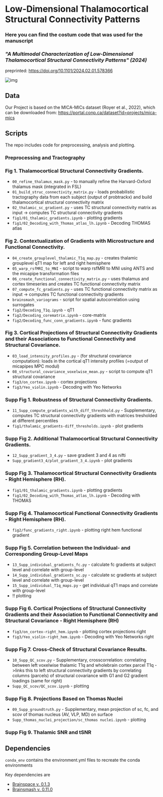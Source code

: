 # Low-Dimensional Thalamocortical Structural Connectivity Patterns

### Here you can find the costum code that was used for the manuscript 
### *"A Multimodal Characterization of Low-Dimensional Thalamocortical Structural Connectivity Patterns" (2024)*
preprinted: https://doi.org/10.1101/2024.02.01.578366

![img](https://github.com/CNG-LAB/cngopen/blob/main/thalamic_gradients/thala_gradients.png) 

## **Data**
Our Project is based on the MICA-MICs dataset (Royer et al., 2022), which can be downloaded from: https://portal.conp.ca/dataset?id=projects/mica-mics

## **Scripts** 
The repo includes code for preprocessing, analysis and plotting. 

### Preprocessing and Tractography



### Fig 1.  Thalamocortical Structural Connectivity Gradients.

- `00_refine_thalamus_mask.py` - to manually refine the Harvard-Oxford thalamus mask (integrated in FSL)
- `01_build_struc_connectivity_matrix.py` - loads probabilistic tractography data from each subject (output of probtrackx) and build thalamocortical structural connectivity matrix
- `02_thalamic_sc_gradient.py` - uses TC structural connectivity matrix as input -> computes TC structural connectivity gradients
- `fig1/01_thalamic_gradients.ipynb` - plotting gradients
- `fig1/02_Decoding_with_Thomas_atlas_lh.ipynb` - Decoding THOMAS atlas

### Fig 2.  Contextualization of Gradients with Microstructure and Functional Connectivity.

- `04_create_grouplevel_thalamic_T1q_map.py` - creates thalamic grouplevel qT1 map for left and right hemisphere
- `05_warp_rsfMRI_to_MNI` - script to warp rsfMRI to MNI using ANTS and the micapipe transformation files
- `06_create_functional_connectivity_matrix.py` - uses thalamus and cortex timeseries and creates TC functional connectivity matrix
- `07_compute_fc_gradients.py` - uses TC functional connectivity matrix as input -> computes TC functional connectivity gradients
- `brainsmash_variograms` - script for spatial autocorrelation using surrogates
- `fig2/Decoding_T1q.ipynb` - qT1
- `fig2/Decoding_corematrix.ipynb` - core-matrix
- `fig2/Decoding_func_conn_gradients.ipynb` - func gradients

### Fig 3.  Cortical Projections of Structural Connectivity Gradients and their Associations to Functional Connectivity and Structural Covariance. 

- `03_load_intensity_profiles.py` - (for structural covariance computation): loads in the cortical qT1 intensity profiles (=output of micapipes MPC modul)
- `08_structural_covariance_voxelwise_mean.py` - script to compute qT1 structural covariance
- `fig3/on_cortex.ipynb` - cortex projections
- `fig3/Yeo_violin.ipynb` - Decoding with Yeo Networks

### Supp Fig 1.  Robustness of Structural Connectivity Gradients.
- `11_Supp_compute_gradients_with_diff_threshhold.py` - Supplementary, computes TC structural connectivity gradients with matrices tresholded at different percentiles
- `fig1/thalamic_gradients-diff_thresholds.ipynb` - plot gradients


### Supp Fig 2.  Additional Thalamocortical Structural Connectivity Gradients.
- `12_Supp_gradient_3_4.py` - save gradient 3 and 4 as nifti
- `Supp_gradient3_4/plot_gradient_3_4.ipynb` - plot gradients
  
### Supp Fig 3.  Thalamocortical Structural Connectivity Gradients - Right Hemisphere (RH).
- `fig1/01_thalamic_gradients.ipynb` - plotting gradients
- `fig1/02_Decoding_with_Thomas_atlas_lh.ipynb` - Decoding with THOMAS

### Supp Fig 4. Thalamocortical Functional Connectivity Gradients - Right Hemisphere (RH). 
- `fig2/func_gradients_right.ipynb` - plotting right hem functional gradient

### Supp Fig 5. Correlation between the Individual- and Corresponding Group-Level Maps
- `13_Supp_individual_gradients_fc.py` - calculate fc gradients at subject level and correlate with group-level
- `14_Supp_individual_gradients_sc.py` - calculate sc gradients at subject level and correlate with group-level
- `15_Supp_individual_T1q_maps.py` - get individual qT1 maps and correlate with group-level
- !! plotting

### Supp Fig 6.  Cortical Projections of Structural Connectivity Gradients and their Association to Functional Connectivity and Structural Covariance - Right Hemisphere (RH)
- `fig3/on_cortex-right_hem.ipynb` - plotting cortex projections right
- `fig3/Yeo_violin-right_hem.ipynb` - Decoding with Yeo Networks right

### Supp Fig 7.   Cross-Check of Structural Covariance Results. 
- `10_Supp_QC_scov.py` - Supplementary, crosscorrelation: correlating between left voxelwise thalamic T1q and wholebrain cortex parcel T1q ->links this to left structural connectivity gradients by correlating columns (parcels) of structural covariance with G1 and G2 gradient loadings (same for right)
- `Supp_QC_scov/QC_scov.ipynb` - plotting

### Supp Fig 8. Projections Based on Thomas Nuclei  
- `09_Supp_groundtruth.py` - Supplementary, mean projection of sc, fc, and scov of thomas nucleus (AV, VLP, MD) on surface
- `Supp_thomas_nuclei_projection/sc_thomas nuclei.ipynb` - plotting

### Supp Fig 9. Thalamic SNR and tSNR


## **Dependencies**

`conda_env` contains the environment.yml files to recreate the conda environments


Key dependencies are 
- [Brainspace v. 0.1.3](https://brainspace.readthedocs.io/en/latest/index.html)
- [Brainsmash v. 0.11.0](https://brainsmash.readthedocs.io/en/latest/)







